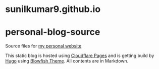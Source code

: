 # sunilkumar9.github.io

# personal-blog-source

Source files for [my personal website](https://sunilavireni.com)

This static blog is hosted using [Cloudflare Pages](https://pages.cloudflare.com/) and is getting build by [Hugo](https://gohugo.io/) using [Blowfish Theme](https://blowfish.page/). All contents are in Markdown.